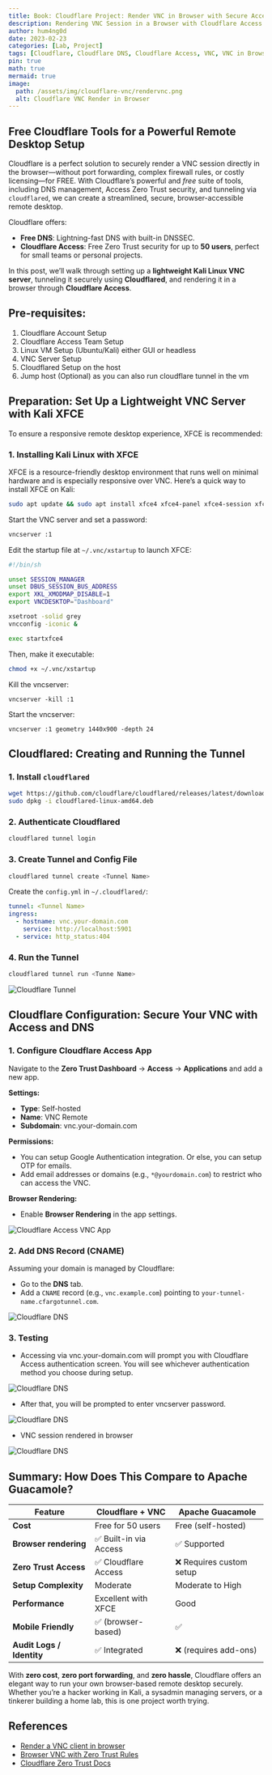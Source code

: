 ```yaml
---
title: Book: Cloudflare Project: Render VNC in Browser with Secure Access
description: Rendering VNC Session in a Browser with Cloudflare Access Zero Trust Rules.
author: hum4ng0d
date: 2023-02-23
categories: [Lab, Project]
tags: [Cloudflare, Cloudflare DNS, Cloudflare Access, VNC, VNC in Browser]
pin: true
math: true
mermaid: true
image:
  path: /assets/img/cloudflare-vnc/rendervnc.png
  alt: Cloudflare VNC Render in Browser
---
```


## Free Cloudflare Tools for a Powerful Remote Desktop Setup

Cloudflare is a perfect solution to securely render a VNC session directly in the browser—without port forwarding, complex firewall rules, or costly licensing—for FREE. With Cloudflare’s powerful and *free* suite of tools, including DNS management, Access Zero Trust security, and tunneling via `cloudflared`, we can create a streamlined, secure, browser-accessible remote desktop. 

Cloudflare offers:

- **Free DNS**: Lightning-fast DNS with built-in DNSSEC.
- **Cloudflare Access**: Free Zero Trust security for up to **50 users**, perfect for small teams or personal projects.

In this post, we’ll walk through setting up a **lightweight Kali Linux VNC server**, tunneling it securely using **Cloudflared**, and rendering it in a browser through **Cloudflare Access**.



## Pre-requisites:

1. Cloudflare Account Setup
2. Cloudflare Access Team Setup
3. Linux VM Setup (Ubuntu/Kali) either GUI or headless
4. VNC Server Setup
5. Cloudflared Setup on the host
6. Jump host (Optional) as you can also run cloudflare tunnel in the vm



## Preparation: Set Up a Lightweight VNC Server with Kali XFCE

To ensure a responsive remote desktop experience, XFCE is recommended:

### 1. Installing Kali Linux with XFCE

XFCE is a resource-friendly desktop environment that runs well on minimal hardware and is especially responsive over VNC. Here’s a quick way to install XFCE on Kali:

```bash
sudo apt update && sudo apt install xfce4 xfce4-panel xfce4-session xfce4-settings xfconf thunar tightvncserver -y
```

Start the VNC server and set a password:

```bash
vncserver :1
```

Edit the startup file at `~/.vnc/xstartup` to launch XFCE:

```bash
#!/bin/sh

unset SESSION_MANAGER
unset DBUS_SESSION_BUS_ADDRESS
export XKL_XMODMAP_DISABLE=1
export VNCDESKTOP="Dashboard"

xsetroot -solid grey
vncconfig -iconic &

exec startxfce4
```

Then, make it executable:

```bash
chmod +x ~/.vnc/xstartup
```

Kill the vncserver:

```
vncserver -kill :1
```

Start the vncserver:

```
vncserver :1 geometry 1440x900 -depth 24
```



## Cloudflared: Creating and Running the Tunnel

### 1. Install `cloudflared`

```bash
wget https://github.com/cloudflare/cloudflared/releases/latest/download/cloudflared-linux-amd64.deb
sudo dpkg -i cloudflared-linux-amd64.deb
```

### 2. Authenticate Cloudflared

```bash
cloudflared tunnel login
```

### 3. Create Tunnel and Config File

```bash
cloudflared tunnel create <Tunnel Name>
```

Create the `config.yml` in `~/.cloudflared/`:

```yaml
tunnel: <Tunnel Name>
ingress:
  - hostname: vnc.your-domain.com
    service: http://localhost:5901
  - service: http_status:404
```

### 4. Run the Tunnel

```bash
cloudflared tunnel run <Tunne Name>
```

![Cloudflare Tunnel](/assets/img/cloudflare-vnc/tunnel.png)



## Cloudflare Configuration: Secure Your VNC with Access and DNS

### 1. Configure Cloudflare Access App

Navigate to the **Zero Trust Dashboard** → **Access** → **Applications** and add a new app.

**Settings:**

- **Type**: Self-hosted
- **Name**: VNC Remote
- **Subdomain**: vnc.your-domain.com

**Permissions:**

- You can setup Google Authentication integration. Or else, you can setup OTP for emails.
- Add email addresses or domains (e.g., `*@yourdomain.com`) to restrict who can access the VNC.

**Browser Rendering:**

- Enable **Browser Rendering** in the app settings.

![Cloudflare Access VNC App](/assets/img/cloudflare-vnc/vncaccessapp.png)

### 2. Add DNS Record (CNAME)

Assuming your domain is managed by Cloudflare:

- Go to the **DNS** tab.
- Add a `CNAME` record (e.g., `vnc.example.com`) pointing to `your-tunnel-name.cfargotunnel.com`.

![Cloudflare DNS](/assets/img/cloudflare-vnc/dnscname.png)

### 3. Testing

- Accessing via vnc.your-domain.com will prompt you with Cloudflare Access authentication screen. You will see whichever authentication method you choose during setup. 

![Cloudflare DNS](/assets/img/cloudflare-vnc/cloudflareauth.png)

- After that, you will be prompted to enter vncserver password.

![Cloudflare DNS](/assets/img/cloudflare-vnc/vncauth.png)

- VNC session rendered in browser

![Cloudflare DNS](/assets/img/cloudflare-vnc/vncinbrowser.png)



## Summary: How Does This Compare to Apache Guacamole?

| Feature                   | Cloudflare + VNC      | Apache Guacamole        |
| ------------------------- | --------------------- | ----------------------- |
| **Cost**                  | Free for 50 users     | Free (self-hosted)      |
| **Browser rendering**     | ✅ Built-in via Access | ✅ Supported             |
| **Zero Trust Access**     | ✅ Cloudflare Access   | ❌ Requires custom setup |
| **Setup Complexity**      | Moderate              | Moderate to High        |
| **Performance**           | Excellent with XFCE   | Good                    |
| **Mobile Friendly**       | ✅ (browser-based)     | ✅                       |
| **Audit Logs / Identity** | ✅ Integrated          | ❌ (requires add-ons)    |



With **zero cost**, **zero port forwarding**, and **zero hassle**, Cloudflare offers an elegant way to run your own browser-based remote desktop securely. Whether you’re a hacker working in Kali, a sysadmin managing servers, or a tinkerer building a home lab, this is one project worth trying.

## References

- [Render a VNC client in browser](https://developers.cloudflare.com/cloudflare-one/tutorials/vnc-client-in-browser/) 
- [Browser VNC with Zero Trust Rules](https://blog.cloudflare.com/browser-vnc-with-zero-trust-rules/)
- [Cloudflare Zero Trust Docs](https://developers.cloudflare.com/cloudflare-one/)